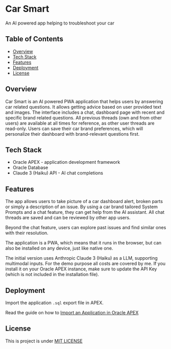 # Car Smart
An AI powered app helping to troubleshoot your car

## Table of Contents

- [Overview](#overview)
- [Tech Stack](#tech-stack)
- [Features](#features)
- [Deployment](#deployment)
- [License](#license)


## Overview
Car Smart is an AI powered PWA application that helps users by answering car related questions. 
It allows getting advice based on user provided text and images. The interface includes a chat, dashboard page with recent and specific brand related questions.
All previous threads (own and from other users) are available at all times for reference, as other user threads are read-only.
Users can save their car brand preferences, which will personalize their dashboard with brand-relevant questions first. 

## Tech Stack

- Oracle APEX - application development framework
- Oracle Database
- Claude 3 (Haiku) API - AI chat completions 

## Features

The app allows users to take picture of a car dashboard alert, broken parts or simply a description of an issue. By using a car brand tailored System Prompts
and a chat feature, they can get help from the AI assistant. All chat threads are saved and can be reviewed by other app users. 

Beyond the chat feature, users can explore past issues and find similar ones with their resolution.

The application is a PWA, which means that it runs in the browser, but can also be installed on any device, just like native one.

The initial version uses Anthropic Claude 3 (Haiku) as a LLM, supporting multimodal inputs. For the demo purpose all costs are covered by me.
If you install it on your Oracle APEX instance, make sure to update the API Key (which is not included in the installation file).

## Deployment
Import the application `.sql` export file in APEX. 

Read the guide on how to [Import an Application in Oracle APEX](https://docs.oracle.com/en/database/oracle/apex/24.1/htmdb/importing-export-files.html)

## License

This is project is under [MIT LICENSE](LICENSE)
